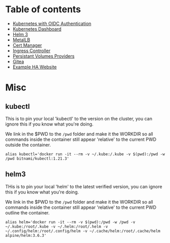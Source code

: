 # Table of contents
- [Kubernetes with OIDC Authentication](oidc/)
- [Kubernetes Dashboard](dashboard/)
- [Helm 3](helm/)
- [MetalLB](metallb/)
- [Cert Manager](cert-manager/)
- [Ingress Controller](ingress-controller/)
- [Persistant Volumes Providers](pv/)
- [Gitea](gitea/)
- [Example HA Website](example_ha_website/)

# Misc
## kubectl
This is to pin your local 'kubectl' to the version on the cluster, you can ignore this if you know what you're doing.

We link in the $PWD to the `/pwd` folder and make it the WORKDIR so all commands inside the container still appear 'relative' to the current PWD outside the container.
```
alias kubectl='docker run -it --rm -v ~/.kube:/.kube -v $(pwd):/pwd -w /pwd bitnami/kubectl:1.21.3'
```

## helm3
THis is to pin your local 'helm' to the latest verified version, you can ignore this if you know what you're doing.

We link in the $PWD to the `/pwd` folder and make it the WORKDIR so all commands inside the container still appear 'relative' to the current PWD outline the container.
```
alias helm='docker run -it --rm -v $(pwd):/pwd -w /pwd -v ~/.kube:/root/.kube -v ~/.helm:/root/.helm -v ~/.config/helm:/root/.config/helm -v ~/.cache/helm:/root/.cache/helm alpine/helm:3.6.3'
```
